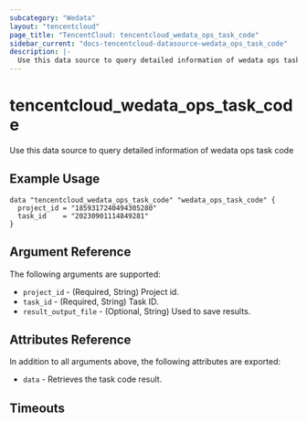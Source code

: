 ```yaml
---
subcategory: "Wedata"
layout: "tencentcloud"
page_title: "TencentCloud: tencentcloud_wedata_ops_task_code"
sidebar_current: "docs-tencentcloud-datasource-wedata_ops_task_code"
description: |-
  Use this data source to query detailed information of wedata ops task code
---
```


# tencentcloud_wedata_ops_task_code

Use this data source to query detailed information of wedata ops task code

## Example Usage

```hcl
data "tencentcloud_wedata_ops_task_code" "wedata_ops_task_code" {
  project_id = "1859317240494305280"
  task_id    = "20230901114849281"
}
```

## Argument Reference

The following arguments are supported:

* `project_id` - (Required, String) Project id.
* `task_id` - (Required, String) Task ID.
* `result_output_file` - (Optional, String) Used to save results.

## Attributes Reference

In addition to all arguments above, the following attributes are exported:

* `data` - Retrieves the task code result.


## Timeouts

<no value>


